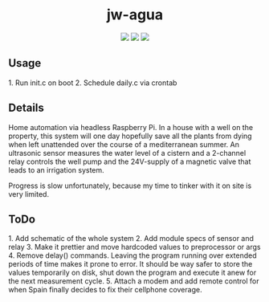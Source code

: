 <h1 align="center">jw-agua</h1>
<p align="center">
<img src="https://img.shields.io/github/last-commit/jwieland2/jw-agua">
<img src="https://img.shields.io/badge/-Raspberry%20Pi-C51A4A?style=for-the-badge&logo=Raspberry-Pi">
<img src="https://img.shields.io/badge/made%20by-jwieland2-blue.svg">
</p>

<h2>Usage</h2>
1. Run init.c on boot
2. Schedule daily.c via crontab

<h2>Details</h2>
Home automation via headless Raspberry Pi. In a house with a well on the property, this system will one day hopefully save all the plants from dying when left unattended over the course of a mediterranean summer. An ultrasonic sensor measures the water level of a cistern and a 2-channel relay controls the well pump and the 24V-supply of a magnetic valve that leads to an irrigation system.

Progress is slow unfortunately, because my time to tinker with it on site is very limited.

<h2>ToDo</h2>
1. Add schematic of the whole system
2. Add module specs of sensor and relay
3. Make it prettier and move hardcoded values to preprocessor or args
4. Remove delay() commands. Leaving the program running over extended periods of time makes it prone to error. It should be way safer to store the values temporarily on disk, shut down the program and execute it anew for the next measurement cycle.
5. Attach a modem and add remote control for when Spain finally decides to fix their cellphone coverage.
